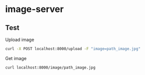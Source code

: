 # image-server

## Test
Upload image
```bash
curl -X POST localhost:8000/upload -F "image=path_image.jpg"  
```
Get image
```bash
curl localhost:8000/image/path_image.jpg
```
